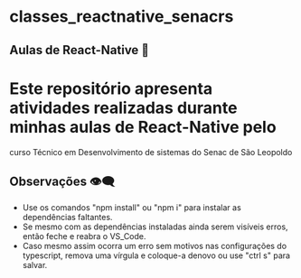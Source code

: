 # classes_reactnative_senacrs

## Aulas de React-Native 🧪
# Este repositório apresenta atividades realizadas durante minhas aulas de React-Native pelo
curso Técnico em Desenvolvimento de sistemas do Senac de São Leopoldo

## Observações 👁‍🗨
* Use os comandos "npm install" ou "npm i" para instalar as dependências faltantes.
* Se mesmo com as dependências instaladas ainda serem visíveis erros, então feche e reabra o VS_Code.
* Caso mesmo assim ocorra um erro sem motivos nas configurações do typescript, remova uma vírgula e coloque-a denovo ou use "ctrl s" para salvar.

